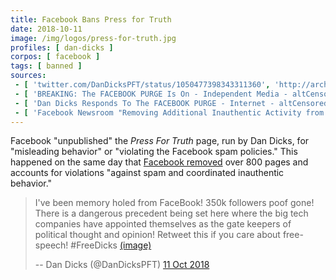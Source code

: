 ```yaml
---
title: Facebook Bans Press for Truth
date: 2018-10-11
image: /img/logos/press-for-truth.jpg
profiles: [ dan-dicks ]
corpos: [ facebook ]
tags: [ banned ]
sources:
 - [ 'twitter.com/DanDicksPFT/status/1050477398343311360', 'http://archive.is/awZXp' ]
 - [ 'BREAKING: The FACEBOOK PURGE Is On - Independent Media - altCensored', 'https://altcensored.com/watch?v=92Ismk0PaHo' ]
 - [ 'Dan Dicks Responds To The FACEBOOK PURGE - Internet - altCensored', 'https://altcensored.com/watch?v=j7UG--fpXDA' ]
 - [ 'Facebook Newsroom "Removing Additional Inauthentic Activity from Facebook" by Nathaniel Gleicher and Oscar Rodriguez (11 Oct 2018)', 'http://archive.is/DWiWY' ]
---
```


Facebook "unpublished" the _Press For Truth_ page, run by Dan Dicks, for
"misleading behavior" or "violating the Facebook spam policies." This happened
on the same day that [Facebook
removed](http://archive.is/DWiWY#selection-1773.0-1773.139) over 800 pages and
accounts for violations "against spam and coordinated inauthentic behavior."
> I've been memory holed from FaceBook! 350k followers poof gone! There is a
> dangerous precedent being set here where the big tech companies have
> appointed themselves as the gate keepers of political thought and opinion!
> Retweet this if you care about free-speech! #FreeDicks [(image)](notice.jpg)
>
> -- Dan Dicks (@DanDicksPFT) [11 Oct 2018](http://archive.is/awZXp)
